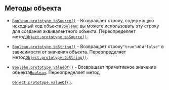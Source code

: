 ## Методы объекта

* [`Boolean.prototype.toSource()`](https://developer.mozilla.org/ru/docs/Web/JavaScript/Reference/Global_Objects/Boolean/toSource) - Возвращает строку, содержащую исходный код объекта[`Boolean`](https://developer.mozilla.org/ru/docs/Web/JavaScript/Reference/Global_Objects/Boolean); вы можете использовать эту строку для создания эквивалентного объекта. Переопределяет метод[`Object.prototype.toSource()`](https://developer.mozilla.org/ru/docs/Web/JavaScript/Reference/Global_Objects/Object/toSource).

* [`Boolean.prototype.toString()`](https://developer.mozilla.org/ru/docs/Web/JavaScript/Reference/Global_Objects/Boolean/toString) - Возвращает строку`"true"`или`"false"` в зависимости от значения объекта. Переопределяет метод[`Object.prototype.toString()`](https://developer.mozilla.org/ru/docs/Web/JavaScript/Reference/Global_Objects/Object/toString).

* [`Boolean.prototype.valueOf()`](https://developer.mozilla.org/ru/docs/Web/JavaScript/Reference/Global_Objects/Boolean/valueOf) - Возвращает примитивное значение объекта[`Boolean`](https://developer.mozilla.org/ru/docs/Web/JavaScript/Reference/Global_Objects/Boolean). Переопределяет метод

  [`Object.prototype.valueOf()`](https://developer.mozilla.org/ru/docs/Web/JavaScript/Reference/Global_Objects/Object/valueOf).



